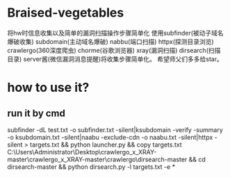 # Braised-vegetables
将hw时信息收集以及简单的漏洞扫描操作步骤简单化
使用subfinder(被动子域名爆破收集) subdomain(主动域名爆破) nabbu(端口扫描) httpx(探测目录浏览) crawlergo(360深度爬虫) chorme(谷歌浏览器) xray(漏洞扫描) dirsearch(扫描目录) server酱(微信漏洞消息提醒)将收集步骤简单化。
希望师父们多多给star。

# how to use it?
## run it by cmd
subfinder -dL test.txt -o subfinder.txt -silent|ksubdomain -verify -summary -o ksubdomain.txt -silent|naabu -exclude-cdn -o naabu.txt -silent|httpx -silent > targets.txt && python launcher.py && copy targets.txt C:\Users\Administrator\Desktop\crawlergo_x_XRAY-master\crawlergo_x_XRAY-master\crawlergo\dirsearch-master && cd dirsearch-master && python dirsearch.py -l targets.txt -e *
